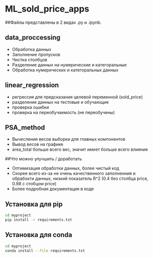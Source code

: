 # ML_sold_price_apps
##Файлы представлены в 2 видах .py и .ipynb.
## data_proccessing
- Обработка данных
- Заполнение пропусков
- Чистка столбцов
- Разделение данных на нумерические и категоральные
- Обработка  нумерических и категоральных данных
## linear_regression
- регрессия для предсказания целевой переменной (sold_price)
- разделение данных на тестовые и обучающие
- проверка ошибки
- проверка на переобучаемость (не переобучены)
## PSA_method
- Вычесления весов выборки для главных компонентов
- Вывод весов на графике
- area_total больше всего вес, значит имеет больше всего влияния

##Что можно улучшить / доработать
- Оптимизация обработки данных, более чистый код
- Скорее всего из-за не очень качественного заполненния и обрабокти данных, низкий показатель R^2 (0.4 без столбца price, 0.98 с стобцом price)
- Более подробная документация в коде


## Установка для pip
```sh
cd myproject
pip install -r requirements.txt
```
## Установка для conda
```sh
cd myproject
conda install --file requirements.txt
```
